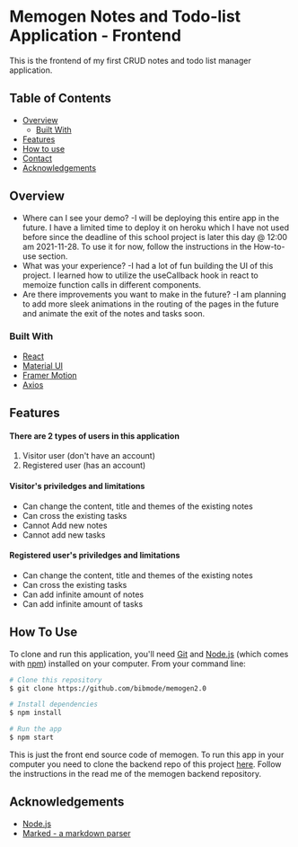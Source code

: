 <!-- Please update value in the {}  -->

# Memogen Notes and Todo-list Application - Frontend

This is the frontend of my first CRUD notes and todo list manager application.


<!-- TABLE OF CONTENTS -->

## Table of Contents

- [Overview](#overview)
  - [Built With](#built-with)
- [Features](#features)
- [How to use](#how-to-use)
- [Contact](#contact)
- [Acknowledgements](#acknowledgements)

<!-- OVERVIEW -->

## Overview

- Where can I see your demo? 
   -I will be deploying this entire app in the future. I have a limited time to deploy it on heroku which I have not used before since the deadline of this school project is later this day @ 12:00 am 2021-11-28. To use it for now, follow the instructions in the How-to-use section.
- What was your experience?
   -I had a lot of fun building the UI of this project. I learned how to utilize the useCallback hook in react to memoize function calls in different components.
- Are there improvements you want to make in the future?
   -I am planning to add more sleek animations in the routing of the pages in the future and animate the exit of the notes and tasks soon.

### Built With

<!-- This section should list any major frameworks that you built your project using. Here are a few examples.-->

- [React](https://reactjs.org/)
- [Material UI](https://mui.com/)
- [Framer Motion](https://www.framer.com/motion/)
- [Axios](https://github.com/axios/axios)

## Features

<h4>There are 2 types of users in this application</h4>
<ol>
   <li>Visitor user (don't have an account)</li>
   <li>Registered user (has an account)</li>
</ol>

<h4>Visitor's priviledges and limitations</h4>
<ul>
  <li>Can change the content, title and themes of the existing notes</li>
  <li>Can cross the existing tasks</li>
  <li>Cannot Add new notes</li>
  <li>Cannot add new tasks</li>
</ul>

<h4>Registered user's priviledges and limitations</h4>
<ul>
  <li>Can change the content, title and themes of the existing notes</li>
  <li>Can cross the existing tasks</li>
  <li>Can add infinite amount of notes</li>
  <li>Can add infinite amount of tasks</li>
</ul>

## How To Use

To clone and run this application, you'll need [Git](https://git-scm.com) and [Node.js](https://nodejs.org/en/download/) (which comes with [npm](http://npmjs.com)) installed on your computer. From your command line:

```bash
# Clone this repository
$ git clone https://github.com/bibmode/memogen2.0

# Install dependencies
$ npm install

# Run the app
$ npm start
```

This is just the front end source code of memogen. To run this app in your computer you need to clone the backend repo of this project [here](https://github.com/bibmode/memogen-backend). Follow the instructions in the read me of the memogen backend repository.

## Acknowledgements

- [Node.js](https://nodejs.org/)
- [Marked - a markdown parser](https://github.com/chjj/marked)

